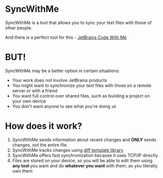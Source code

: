 # SyncWithMe
SyncWithMe is a tool that allows you to sync your text files with those of other people.

And there is a perfect tool for this - [JetBrains Code With Me](https://www.jetbrains.com/code-with-me/)

# BUT!
SyncWithMe may be a better option in certain situations:
* Your work does not involve JetBrains products
* You might want to synchronize your text files with those on a remote server or with a friend
* You want full control over shared files, such as building a project on your own device
* You don't want anyone to see what you're doing `xD`

# How does it work?
1. SyncWithMe sends information about recent changes and <b> ONLY </b> sends changes, not the entire file.
2. SyncWithMe tracks changes using [diff template library](https://github.com/cubicdaiya/dtl)
3. SyncWithMe offers fast synchronization because it uses TCP/IP directly.
4. Files are stored on your device, so you will be able to edit them using <b> any tool </b> you want and do <b> whatever you want </b> with them, as you literally own them
